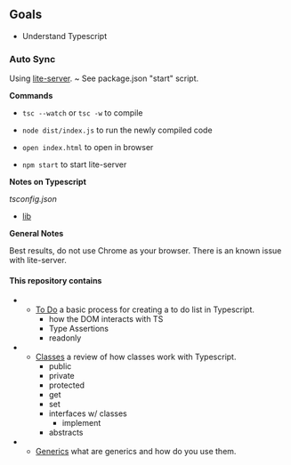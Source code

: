 ## Goals

- Understand Typescript

### Auto Sync
Using [lite-server](https://www.npmjs.com/package/lite-server). 
  ~ See package.json "start" script. 

**Commands**
* `tsc --watch` or `tsc -w` to compile 

* `node dist/index.js` to run the newly compiled code 

* `open index.html` to open in browser

* `npm start` to start lite-server

**Notes on Typescript**

*tsconfig.json*

- [lib](https://www.typescriptlang.org/tsconfig#lib) 

**General Notes**

Best results, do not use Chrome as your browser. There is an known issue with lite-server. 

#### This repository contains 

* - [To Do](./TODO/)
  a basic process for creating a to do list in Typescript. 
    - how the DOM interacts with TS
    - Type Assertions 
    - readonly
* - [Classes](./CLASSES/)
  a review of how classes work with Typescript. 
    - public
    - private
    - protected 
    - get 
    - set 
    - interfaces w/ classes
      - implement 
    - abstracts 

* - [Generics](./GENERICS/)
  what are generics and how do you use them. 